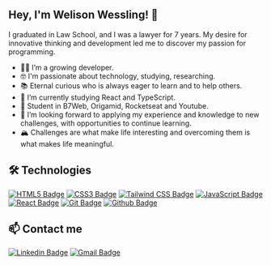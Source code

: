 ## Hey, I'm Welison Wessling! 👋

I graduated in Law School, and I was a lawyer for 7 years. My desire for innovative thinking and development led me to discover my passion for programming.
- 👨‍💻 I’m a growing developer.
- 🤓 I'm passionate about technology, studying, researching.
- 📚 Eternal curious who is always eager to learn and to help others.
- 🌱 I’m currently studying React and TypeScript.
- 🚀 Student in B7Web, Origamid, Rocketseat and Youtube.
- 🤝 I’m looking forward to applying my experience and knowledge to new challenges, with opportunities to continue learning.
- 🏔️ Challenges are what make life interesting and overcoming them is what makes life meaningful.

## 🛠️ Technologies

[![HTML5 Badge](https://img.shields.io/badge/html5-%23E34F26.svg?style=for-the-badge&logo=html5&logoColor=white)](https://github.com/welisonw)
[![CSS3 Badge](https://img.shields.io/badge/css3%20-%231572B6.svg?&style=for-the-badge&logo=css3&logoColor=white)](https://github.com/welisonw)
[![Tailwind CSS Badge](https://img.shields.io/badge/Tailwind_CSS-24AACE?style=for-the-badge&logo=tailwind-css&logoColor=white)](https://github.com/welisonw)
[![JavaScript Badge](https://img.shields.io/badge/javascript-%23323330.svg?style=for-the-badge&logo=javascript&logoColor=F5D000)](https://github.com/welisonw)
[![React Badge](https://img.shields.io/badge/react-1B1D23.svg?style=for-the-badge&logo=react&logoColor=%2361DAFB)](https://github.com/welisonw)
[![Git Badge](https://img.shields.io/badge/git%20-E43825.svg?&style=for-the-badge&logo=git&logoColor=white)](https://github.com/welisonw)
[![Github Badge](https://img.shields.io/badge/github%20-%23121011.svg?&style=for-the-badge&logo=github&logoColor=white)](https://github.com/welisonw)

## 📫 Contact me

[![Linkedin Badge](https://img.shields.io/badge/linkedin-%230077B5?style=for-the-badge&logo=linkedin&logoColor=white&link=https://www.linkedin.com/in/welisonw/)](https://www.linkedin.com/in/welisonw/)
[![Gmail Badge](https://img.shields.io/badge/Gmail-D14836.svg?style=for-the-badge&logo=gmail&logoColor=white&link=mailto:wwelisonw@gmail.com)](mailto:wwelisonw@gmail.com)
